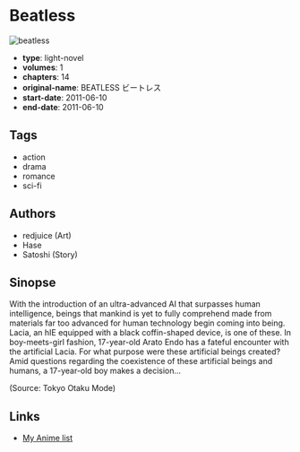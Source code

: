 # Beatless

![beatless](https://cdn.myanimelist.net/images/manga/3/112469.jpg)

-   **type**: light-novel
-   **volumes**: 1
-   **chapters**: 14
-   **original-name**: BEATLESS ビートレス
-   **start-date**: 2011-06-10
-   **end-date**: 2011-06-10

## Tags

-   action
-   drama
-   romance
-   sci-fi

## Authors

-   redjuice (Art)
-   Hase
-   Satoshi (Story)

## Sinopse

With the introduction of an ultra-advanced AI that surpasses human intelligence, beings that mankind is yet to fully comprehend made from materials far too advanced for human technology begin coming into being. Lacia, an hIE equipped with a black coffin-shaped device, is one of these. In boy-meets-girl fashion, 17-year-old Arato Endo has a fateful encounter with the artificial Lacia. For what purpose were these artificial beings created? Amid questions regarding the coexistence of these artificial beings and humans, a 17-year-old boy makes a decision...

(Source: Tokyo Otaku Mode)

## Links

-   [My Anime list](https://myanimelist.net/manga/63717/Beatless)
